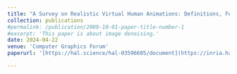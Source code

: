 ```yaml
---
title: "A Survey on Realistic Virtual Human Animations: Definitions, Features and Evaluations"
collection: publications
#permalink: /publication/2009-10-01-paper-title-number-1
#excerpt: 'This paper is about image denoising.'
date: 2024-04-22
venue: 'Computer Graphics Forum'
paperurl: '[https://hal.science/hal-03596605/document](https://inria.hal.science/hal-04553021)'

---
```




